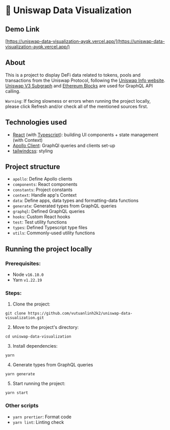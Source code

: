 # 🦄 Uniswap Data Visualization

## Demo Link
[https://uniswap-data-visualization-ayqk.vercel.app/](https://uniswap-data-visualization-ayqk.vercel.app/)

## About

This is a project to display DeFi data related to tokens, pools and transactions from the Uniswap Protocol, following the [Uniswap Info website](https://info.uniswap.org/#/). [Uniswap V3 Subgraph](https://thegraph.com/hosted-service/subgraph/uniswap/uniswap-v3) and [Ethereum Blocks](https://thegraph.com/hosted-service/subgraph/blocklytics/ethereum-blocks) are used for GraphQL API calling.

`Warning`: If facing slowness or errors when running the project locally, please click Refresh and/or check all of the mentioned sources first.

## Technologies used

- [React](https://reactjs.org/) (with [Typescript](https://www.typescriptlang.org/)): building UI components + state management (with Context)
- [Apollo Client](https://www.apollographql.com/docs/react/): GraphQl queries and clients set-up
- [tailwindcss](https://tailwindcss.com/): styling

## Project structure

- `apollo`: Define Apollo clients
- `components`: React components
- `constants`: Project constants
- `context`: Handle app's Context
- `data`: Define apps, data types and formatting-data functions
- `generate`: Generated types from GraphQL queries
- `graphql`: Defined GraphQL queries
- `hooks`: Custom React hooks
- `test`: Test utility functions
- `types`: Defined Typescript type files
- `utils`: Commonly-used utility functions

## Running the project locally

### Prerequisites:

- Node `v16.10.0`
- Yarn `v1.22.19`

### Steps:

1. Clone the project:

```shell
git clone https://github.com/vutuanlinh2k2/uniswap-data-visualization.git
```

2. Move to the project's directory:

```shell
cd uniswap-data-visualization
```

3. Install dependencies:

```shell
yarn
```

4. Generate types from GraphQL queries

```shell
yarn generate
```

5. Start running the project:

```shell
yarn start
```

### Other scripts

- `yarn prertier`: Format code
- `yarn lint`: Linting check
